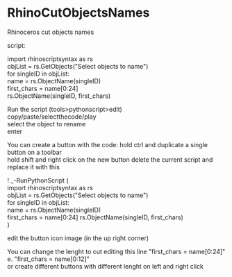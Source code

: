 # RhinoCutObjectsNames
Rhinoceros cut objects names

script:

import rhinoscriptsyntax as rs   
objList = rs.GetObjects("Select objects to name")  
for singleID in objList:   
   name = rs.ObjectName(singleID)   
   first_chars = name[0:24]   
   rs.ObjectName(singleID, first_chars)   


Run the script (tools>pythonscript>edit)  
copy/paste/selectthecode/play    
select the object to rename   
enter


You can create a button with the code: 
hold ctrl and duplicate a single button on a toolbar  
hold shift and right click on the new button 
delete the current script and replace it with this 

! _-RunPythonScript (   
import rhinoscriptsyntax as rs   
objList = rs.GetObjects("Select objects to name")  
for singleID in objList:   
   name = rs.ObjectName(singleID)   
   first_chars = name[0:24] 
   rs.ObjectName(singleID, first_chars)   
)  

edit the button icon image (in the up right corner)   


You can change the lenght to cut editing this line "first_chars = name[0:24]" e. "first_chars = name[0:12]"    
or create different buttons with different lenght on left and right click



